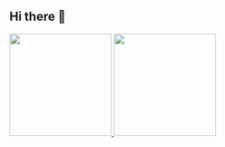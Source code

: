 ## Hi there 👋

<p dir="auto">
  <a href="https://github.com/anuraghazra/github-readme-stats">
    <img height="180" src="https://github-readme-stats.vercel.app/api?username=dachendev&show_icons=true&rank_icon=github" />
  </a>
  
  <a href="https://github.com/anuraghazra/github-readme-stats">
    <img height="180" src="https://github-readme-stats.vercel.app/api/top-langs/?username=dachendev&layout=compact" />
  </a>
</p>
